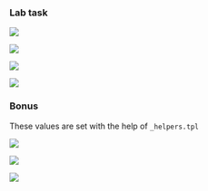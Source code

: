 ### Lab task

![](https://i.imgur.com/Lg7Rp0A.png)

![](https://i.imgur.com/MFB7nnX.png)

![](https://i.imgur.com/0iOVUzJ.png)

![](https://i.imgur.com/k1Dwktm.png)


### Bonus

These values are set with the help of `_helpers.tpl`

![](https://i.imgur.com/nK1t43i.png)

![](https://i.imgur.com/ttpTOTS.png)

![](https://i.imgur.com/4WJZ8xL.png)



